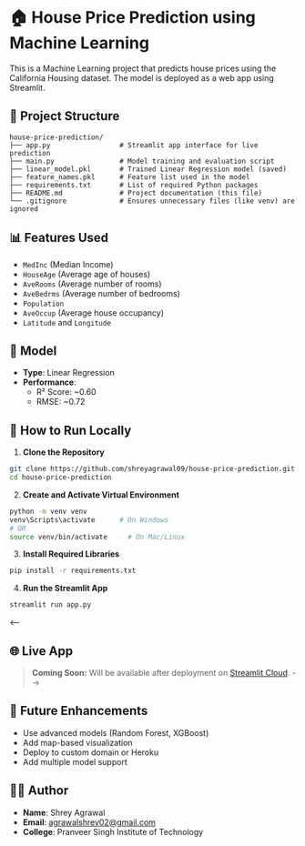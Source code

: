 # 🏠 House Price Prediction using Machine Learning

This is a Machine Learning project that predicts house prices using the California Housing dataset. The model is deployed as a web app using Streamlit.

## 📁 Project Structure

```
house-price-prediction/
├── app.py                 # Streamlit app interface for live prediction
├── main.py                # Model training and evaluation script
├── linear_model.pkl       # Trained Linear Regression model (saved)
├── feature_names.pkl      # Feature list used in the model
├── requirements.txt       # List of required Python packages
├── README.md              # Project documentation (this file)
└── .gitignore             # Ensures unnecessary files (like venv) are ignored
```

## 📊 Features Used

- `MedInc` (Median Income)
- `HouseAge` (Average age of houses)
- `AveRooms` (Average number of rooms)
- `AveBedrms` (Average number of bedrooms)
- `Population`
- `AveOccup` (Average house occupancy)
- `Latitude` and `Longitude`

## 🤖 Model

- **Type**: Linear Regression
- **Performance**:
  - R² Score: ~0.60
  - RMSE: ~0.72

## 🧪 How to Run Locally

1. **Clone the Repository**

```bash
git clone https://github.com/shreyagrawal09/house-price-prediction.git
cd house-price-prediction
```

2. **Create and Activate Virtual Environment**

```bash
python -m venv venv
venv\Scripts\activate      # On Windows
# OR
source venv/bin/activate     # On Mac/Linux
```

3. **Install Required Libraries**

```bash
pip install -r requirements.txt
```

4. **Run the Streamlit App**

```bash
streamlit run app.py
```
<--
## 🌐 Live App

> **Coming Soon:** Will be available after deployment on [Streamlit Cloud](https://streamlit.io/cloud).
-->
## 🚀 Future Enhancements

- Use advanced models (Random Forest, XGBoost)
- Add map-based visualization
- Deploy to custom domain or Heroku
- Add multiple model support

## 👨‍🎓 Author

- **Name**: Shrey Agrawal 
- **Email**: agrawalshrey02@gmail.com
- **College**: Pranveer Singh Institute of Technology

